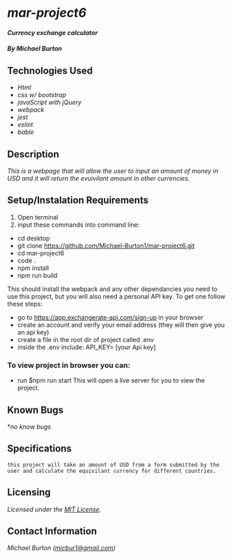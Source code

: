 # _mar-project6_

#### _Currency exchange calculator_

##### By _**Michael Burton**_

## Technologies Used

* _Html_
* _css w/ bootstrap_
* _javaScript with jQuery_
* _webpack_
* _jest_
* _eslint_
* _bable_

## Description

_This is a webpage that will allow the user to input an amount of money in USD and it will return the evuivilant amount in other currencies._

## Setup/Instalation Requirements

1. Open terminal 
2. input these commands into command line:

* cd desktop
* git clone https://github.com/Michael-Burton1/mar-project6.git
* cd mar-project6
* code .
* npm install
* npm run build


This should install the webpack and any other dependancies you need to use this project, but you will also need a personal API key. To get one follow these steps:

* go to https://app.exchangerate-api.com/sign-up in your browser
* create an account and verify your email address (they will then give you an api key)
* create a file in the root dir of project called .env
* inside the .env include:  API_KEY= [your Api key]

### To view project in browser you can:

* run $npm run start
This will open a live server for you to view the project.  


## Known Bugs

*_no know bugs_

## Specifications

```
this project will take an amount of USD from a form submitted by the user and calculate the equivilant currency for different countries.
```

## Licensing

_Licensed under the [MIT License](LICENSE)._


## Contact Information

_Michael Burton (micbur1@gmail.com)_